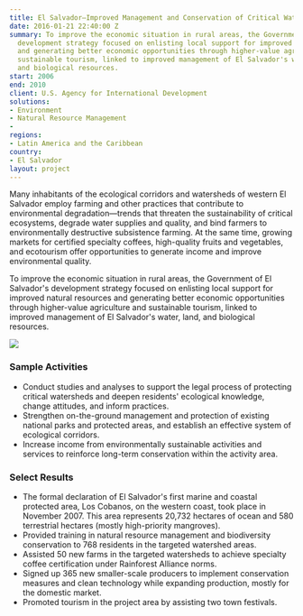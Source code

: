 ```yaml
---
title: El Salvador—Improved Management and Conservation of Critical Watersheds (IMCCW)
date: 2016-01-21 22:40:00 Z
summary: To improve the economic situation in rural areas, the Government of El Salvador's
  development strategy focused on enlisting local support for improved natural resources
  and generating better economic opportunities through higher-value agriculture and
  sustainable tourism, linked to improved management of El Salvador's water, land,
  and biological resources.
start: 2006
end: 2010
client: U.S. Agency for International Development
solutions:
- Environment
- Natural Resource Management
- 
regions:
- Latin America and the Caribbean
country:
- El Salvador
layout: project
---
```


Many inhabitants of the ecological corridors and watersheds of western El Salvador employ farming and other practices that contribute to environmental degradation—trends that threaten the sustainability of critical ecosystems, degrade water supplies and quality, and bind farmers to environmentally destructive subsistence farming. At the same time, growing markets for certified specialty coffees, high-quality fruits and vegetables, and ecotourism offer opportunities to generate income and improve environmental quality. 

To improve the economic situation in rural areas, the Government of El Salvador's development strategy focused on enlisting local support for improved natural resources and generating better economic opportunities through higher-value agriculture and sustainable tourism, linked to improved management of El Salvador's water, land, and biological resources.

![][1]

### Sample Activities

* Conduct studies and analyses to support the legal process of protecting critical watersheds and deepen residents' ecological knowledge, change attitudes, and inform practices.
* Strengthen on-the-ground management and protection of existing national parks and protected areas, and establish an effective system of ecological corridors.
* Increase income from environmentally sustainable activities and services to reinforce long-term conservation within the activity area.

### Select Results

* The formal declaration of El Salvador's first marine and coastal protected area, Los Cobanos, on the western coast, took place in November 2007. This area represents 20,732 hectares of ocean and 580 terrestrial hectares (mostly high-priority mangroves).
* Provided training in natural resource management and biodiversity conservation to 768 residents in the targeted watershed areas.
* Assisted 50 new farms in the targeted watersheds to achieve specialty coffee certification under Rainforest Alliance norms.
* Signed up 365 new smaller-scale producers to implement conservation measures and clean technology while expanding production, mostly for the domestic market.
* Promoted tourism in the project area by assisting two town festivals.

[1]: https://assetify-dai.com/projects/IMCCWprojectsummary.jpg